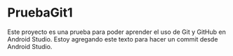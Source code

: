 # PruebaGit1
Este proyecto es una prueba para poder aprender el uso de Git y GitHub en Android Studio.
Estoy agregando este texto para hacer un commit desde Android Studio.
